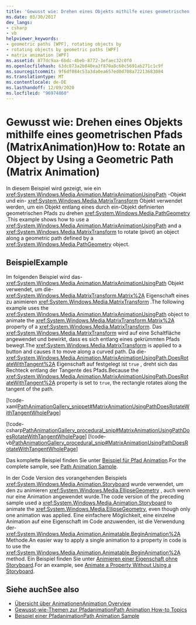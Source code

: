 ```yaml
---
title: 'Gewusst wie: Drehen eines Objekts mithilfe eines geometrischen Pfads (MatrixAnimation)'
ms.date: 03/30/2017
dev_langs:
- csharp
- vb
helpviewer_keywords:
- geometric paths [WPF], rotating objects by
- rotating objects by geometric paths [WPF]
- matrix animation [WPF]
ms.assetid: 877dc9aa-6bdc-4beb-8772-3efaec32c0f0
ms.openlocfilehash: 63dc873a2b840ea3f870a8c60c5691ab271c1c9f
ms.sourcegitcommit: 9f6df084c53a3da0ea657ed0d708a72213683084
ms.translationtype: MT
ms.contentlocale: de-DE
ms.lasthandoff: 12/09/2020
ms.locfileid: "96974860"
---
```

# <a name="how-to-rotate-an-object-by-using-a-geometric-path-matrix-animation"></a><span data-ttu-id="efdeb-102">Gewusst wie: Drehen eines Objekts mithilfe eines geometrischen Pfads (MatrixAnimation)</span><span class="sxs-lookup"><span data-stu-id="efdeb-102">How to: Rotate an Object by Using a Geometric Path (Matrix Animation)</span></span>
<span data-ttu-id="efdeb-103">In diesem Beispiel wird gezeigt, wie ein <xref:System.Windows.Media.Animation.MatrixAnimationUsingPath> -Objekt und ein- <xref:System.Windows.Media.MatrixTransform> Objekt verwendet werden, um ein Objekt entlang eines durch ein-Objekt definierten geometrischen Pfads zu drehen <xref:System.Windows.Media.PathGeometry> .</span><span class="sxs-lookup"><span data-stu-id="efdeb-103">This example shows how to use a <xref:System.Windows.Media.Animation.MatrixAnimationUsingPath> and a <xref:System.Windows.Media.MatrixTransform> to rotate (pivot) an object along a geometric path defined by a <xref:System.Windows.Media.PathGeometry> object.</span></span>  
  
## <a name="example"></a><span data-ttu-id="efdeb-104">Beispiel</span><span class="sxs-lookup"><span data-stu-id="efdeb-104">Example</span></span>  
 <span data-ttu-id="efdeb-105">Im folgenden Beispiel wird das- <xref:System.Windows.Media.Animation.MatrixAnimationUsingPath> Objekt verwendet, um die- <xref:System.Windows.Media.MatrixTransform.Matrix%2A> Eigenschaft eines zu animieren <xref:System.Windows.Media.MatrixTransform> .</span><span class="sxs-lookup"><span data-stu-id="efdeb-105">The following example uses the <xref:System.Windows.Media.Animation.MatrixAnimationUsingPath> object to animate the <xref:System.Windows.Media.MatrixTransform.Matrix%2A> property of a <xref:System.Windows.Media.MatrixTransform>.</span></span> <span data-ttu-id="efdeb-106">Das <xref:System.Windows.Media.MatrixTransform> wird auf eine Schaltfläche angewendet und bewirkt, dass es sich entlang eines gekrümmten Pfads bewegt.</span><span class="sxs-lookup"><span data-stu-id="efdeb-106">The <xref:System.Windows.Media.MatrixTransform> is applied to a button and causes it to move along a curved path.</span></span> <span data-ttu-id="efdeb-107">Da die- <xref:System.Windows.Media.Animation.MatrixAnimationUsingPath.DoesRotateWithTangent%2A> Eigenschaft auf festgelegt ist `true` , dreht sich das Rechteck entlang der Tangente des Pfads.</span><span class="sxs-lookup"><span data-stu-id="efdeb-107">Because the <xref:System.Windows.Media.Animation.MatrixAnimationUsingPath.DoesRotateWithTangent%2A> property is set to `true`, the rectangle rotates along the tangent of the path.</span></span>  
  
 [!code-xaml[PathAnimationGallery_snippet#MatrixAnimationUsingPathDoesRotateWithTangentWholePage](~/samples/snippets/csharp/VS_Snippets_Wpf/PathAnimationGallery_snippet/CS/matrixanimationusingpathdoesrotatewithtangentexample.xaml#matrixanimationusingpathdoesrotatewithtangentwholepage)]  
  
 [!code-csharp[PathAnimationGallery_procedural_snip#MatrixAnimationUsingPathDoesRotateWithTangentWholePage](~/samples/snippets/csharp/VS_Snippets_Wpf/PathAnimationGallery_procedural_snip/CSharp/MatrixAnimationUsingPathDoesRotateWithTangentExample.cs#matrixanimationusingpathdoesrotatewithtangentwholepage)]
 [!code-vb[PathAnimationGallery_procedural_snip#MatrixAnimationUsingPathDoesRotateWithTangentWholePage](~/samples/snippets/visualbasic/VS_Snippets_Wpf/PathAnimationGallery_procedural_snip/VisualBasic/MatrixAnimationUsingPathDoesRotateWithTangentExample.vb#matrixanimationusingpathdoesrotatewithtangentwholepage)]  
  
 <span data-ttu-id="efdeb-108">Das komplette Beispiel finden Sie unter [Beispiel für Pfad Animation](https://github.com/Microsoft/WPF-Samples/tree/master/Animation/PathAnimations).</span><span class="sxs-lookup"><span data-stu-id="efdeb-108">For the complete sample, see [Path Animation Sample](https://github.com/Microsoft/WPF-Samples/tree/master/Animation/PathAnimations).</span></span>  
  
 <span data-ttu-id="efdeb-109">In der Code Version des vorangehenden Beispiels <xref:System.Windows.Media.Animation.Storyboard> wurde verwendet, um den zu animieren <xref:System.Windows.Media.EllipseGeometry> , auch wenn nur eine Animation angewendet wurde.</span><span class="sxs-lookup"><span data-stu-id="efdeb-109">The code version of the preceding sample used a <xref:System.Windows.Media.Animation.Storyboard> to animate the <xref:System.Windows.Media.EllipseGeometry>, even though only one animation was applied.</span></span> <span data-ttu-id="efdeb-110">Eine einfachere Möglichkeit, eine einzelne Animation auf eine Eigenschaft im Code anzuwenden, ist die Verwendung der- <xref:System.Windows.Media.Animation.Animatable.BeginAnimation%2A> Methode.</span><span class="sxs-lookup"><span data-stu-id="efdeb-110">An easier way to apply a single animation to a property in code is to use the <xref:System.Windows.Media.Animation.Animatable.BeginAnimation%2A> method.</span></span> <span data-ttu-id="efdeb-111">Ein Beispiel finden Sie unter [Animieren einer Eigenschaft ohne Storyboard](how-to-animate-a-property-without-using-a-storyboard.md).</span><span class="sxs-lookup"><span data-stu-id="efdeb-111">For an example, see [Animate a Property Without Using a Storyboard](how-to-animate-a-property-without-using-a-storyboard.md).</span></span>  
  
## <a name="see-also"></a><span data-ttu-id="efdeb-112">Siehe auch</span><span class="sxs-lookup"><span data-stu-id="efdeb-112">See also</span></span>

- [<span data-ttu-id="efdeb-113">Übersicht über Animationen</span><span class="sxs-lookup"><span data-stu-id="efdeb-113">Animation Overview</span></span>](animation-overview.md)
- [<span data-ttu-id="efdeb-114">Gewusst-wie-Themen zur Pfadanimation</span><span class="sxs-lookup"><span data-stu-id="efdeb-114">Path Animation How-to Topics</span></span>](path-animation-how-to-topics.md)
- [<span data-ttu-id="efdeb-115">Beispiel einer Pfadanimation</span><span class="sxs-lookup"><span data-stu-id="efdeb-115">Path Animation Sample</span></span>](https://github.com/Microsoft/WPF-Samples/tree/master/Animation/PathAnimations)
